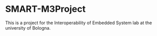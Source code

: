 # SMART-M3Project
This is a project for the Interoperability of Embedded System lab at the university of Bologna.
